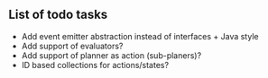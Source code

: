 ## List of todo tasks

- Add event emitter abstraction instead of interfaces + Java style
- Add support of evaluators?
- Add support of planner as action (sub-planers)?
- ID based collections for actions/states?

